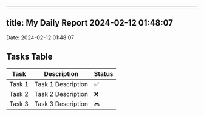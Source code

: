 
---
title: My Daily Report 2024-02-12 01:48:07
---

Date: 2024-02-12 01:48:07

## Tasks Table

| Task | Description | Status |
|------|-------------|--------|
| Task 1 | Task 1 Description | ✅ |
| Task 2 | Task 2 Description | ❌ |
| Task 3 | Task 3 Description | 🔜 |
